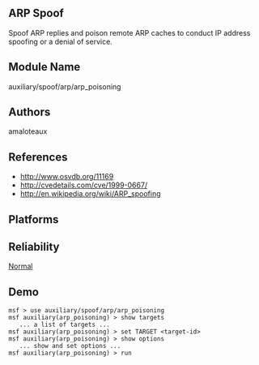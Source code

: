 ## ARP Spoof

Spoof ARP replies and poison remote ARP caches to conduct IP 
address spoofing or a denial of service.


## Module Name
auxiliary/spoof/arp/arp_poisoning

## Authors
amaloteaux


## References
* http://www.osvdb.org/11169
* http://cvedetails.com/cve/1999-0667/
* http://en.wikipedia.org/wiki/ARP_spoofing




## Platforms


## Reliability
[Normal](https://github.com/rapid7/metasploit-framework/wiki/Exploit-Ranking)

## Demo

```
msf > use auxiliary/spoof/arp/arp_poisoning
msf auxiliary(arp_poisoning) > show targets
   ... a list of targets ...
msf auxiliary(arp_poisoning) > set TARGET <target-id>
msf auxiliary(arp_poisoning) > show options
   ... show and set options ...
msf auxiliary(arp_poisoning) > run
```
    
    